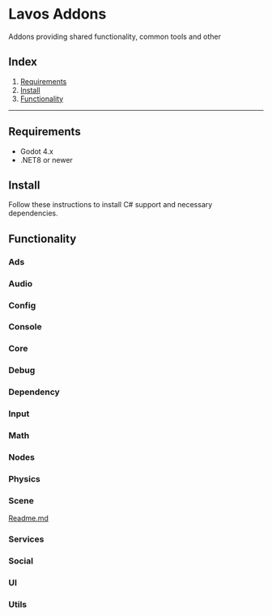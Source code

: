 # Lavos Addons

Addons providing shared functionality, common tools and other

## Index

1. [Requirements](#requirements)
1. [Install](#install)
1. [Functionality](#functionality)

---

## Requirements

* Godot 4.x
* .NET8 or newer

## Install

Follow these instructions to install C# support and necessary dependencies.

## Functionality

### Ads

### Audio

### Config

### Console

### Core

### Debug

### Dependency

### Input

### Math

### Nodes

### Physics

### Scene

[Readme.md](./scene/README.md)

### Services

### Social

### UI

### Utils